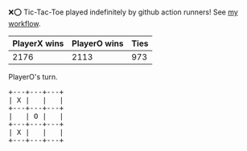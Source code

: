 :x::o: Tic-Tac-Toe played indefinitely by github action runners! See [my workflow](.github/workflows/play.yaml).

|PlayerX wins|PlayerO wins|Ties|
|-|-|-|
|2176|2113|973|

PlayerO's turn.

<pre>
+---+---+---+
| X |   |   |
+---+---+---+
|   | O |   |
+---+---+---+
| X |   |   |
+---+---+---+
</pre>